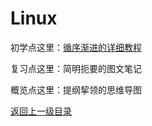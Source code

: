 # Linux

初学点这里：[循序渐进的详细教程](lecture/index.html)

复习点这里：简明扼要的图文笔记

概览点这里：提纲挈领的思维导图

[返回上一级目录](../index.html)